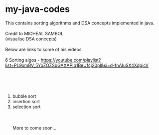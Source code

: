 # my-java-codes
This contains sorting algorithms and DSA concepts implemented in java.<br /><br />
Credit to MICHEAL SAMBOL
<br />
(visualise DSA concepts)
<br /><br />
Below are links to some of his videos:
<br /><br />
6 Sorting algos - https://youtube.com/playlist?list=PL9xmBV_5YoZOZSbGAXAPIq1BeUf4j20pl&si=d-fnAIuSX4XdgicV
<br /><br /><br /><br /><br />

1. bubble sort<br />
2. insertion sort<br />
3. selection sort<br />
<br /><br /><br />
More to come soon...
